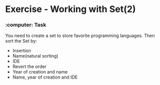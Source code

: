 <h1> Exercise - Working with Set(2) </h1>                              

<h3> :computer: Task </h3>
<p>You need to create a set to store favorite programming languages. Then sort the Set by:</p>
<ul>
  <li>Insertion</li>
  <li>Name(natural sorting)</li>
  <li>IDE</li>
  <li>Revert the order</li>
  <li>Year of creation and name</li>
  <li>Name, year of creation and IDE</li>
</ul>
